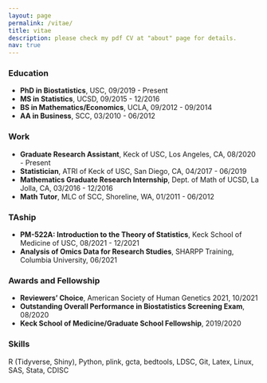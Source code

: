 ```yaml
---
layout: page
permalink: /vitae/
title: vitae
description: please check my pdf CV at "about" page for details.
nav: true
---
```



### **Education**

- **PhD in Biostatistics**, USC, 09/2019 - Present
- **MS in Statistics**, UCSD, 09/2015 - 12/2016
- **BS in Mathematics/Economics**, UCLA, 09/2012 - 09/2014
- **AA in Business**, SCC, 03/2010 - 06/2012

### **Work**
- **Graduate Research Assistant**, Keck of USC, Los Angeles, CA, 08/2020 - Present
- **Statistician**, ATRI of Keck of USC, San Diego, CA, 04/2017 - 06/2019
- **Mathematics Graduate Research Internship**, Dept. of Math of UCSD, La Jolla, CA, 03/2016 - 12/2016
- **Math Tutor**, MLC of SCC, Shoreline, WA, 01/2011 -  06/2012

### **TAship**
- **PM-522A: Introduction to the Theory of Statistics**, Keck School of Medicine of USC, 08/2021 - 12/2021
- **Analysis of Omics Data for Research Studies**, SHARPP Training, Columbia University, 06/2021

### **Awards and Fellowship**
- **Reviewers’ Choice**, American Society of Human Genetics 2021, 10/2021
- **Outstanding Overall Performance in Biostatistics Screening Exam**, 08/2020
- **Keck School of Medicine/Graduate School Fellowship**, 2019/2020

### **Skills**
  R (Tidyverse, Shiny), Python, plink, gcta, bedtools, LDSC, Git, Latex, Linux, SAS, Stata, CDISC
